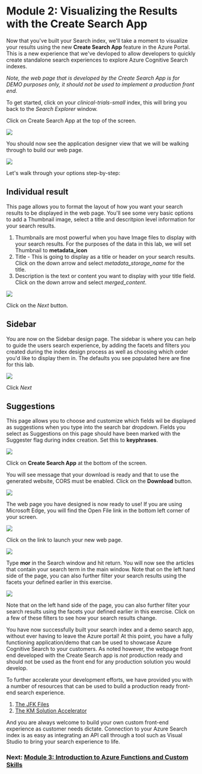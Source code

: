 # Module 2: Visualizing the Results with the Create Search App
Now that you've built your Search index, we'll take a moment to visualize your results using the new **Create Search App** feature in the Azure Portal.  This is a new experience that we've devloped to allow developers to quickly create standalone search experiences to explore Azure Cognitive Search indexes.

*Note, the web page that is developed by the Create Search App is for DEMO purposes only, it should not be used to implement a production front end.*

To get started, click on your *clinical-trials-small* index, this will bring you back to the *Search Explorer* window.

Click on Create Search App at the top of the screen.

![](images/createappbutton.png)

You should now see the application designer view that we will be walking through to build our web page.

![](images/design1.png)

Let's walk through your options step-by-step:

## Individual result
This page allows you to format the layout of how you want your search results to be displayed in the web page.  You'll see some very basic options to add a Thumbnail image, select a title and descritpion level information for your search results.

1. Thumbnails are most powerful when you have Image files to display with your search results.  For the purposes of the data in this lab, we will set Thumbnail to **metadata_icon**
2. Title - This is going to display as a title or header on your search results.  Click on the down arrow and select *metadata_storage_name* for the title.
3. Description is the text or content you want to display with your title field.  Click on the down arrow and select *merged_content*.

![](images/individualresult.png)

Click on the *Next* button.

## Sidebar
You are now on the Sidebar design page.  The sidebar is where you can help to guide the users search experience, by adding the facets and filters you created during the index design process as well as choosing which order you'd like to display them in.  The defaults you see populated here are fine for this lab.

![](images/sidebar.png)

Click *Next*

## Suggestions

This page allows you to choose and customize which fields wil be displayed as suggestions when you type into the search bar dropdown.  Fields you select as Suggestions on this page should have been marked with the Suggester flag during index creation.  Set this to **keyphrases**.

![](images/suggestions.png)

Click on **Create Search App** at the bottom of the screen. 

You will see message that your download is ready and that to use the generated website, CORS must be enabled.  Click on the **Download** button.

![](images/download.png)

The web page you have designed is now ready to use!  If you are using Microsoft Edge, you will find the Open File link in the bottom left corner of your screen.

![](images/openfile.png)

Click on the link to launch your new web page.

![](webpage.png)

Type **mor** in the Search window and hit return.  You will now see the articles that contain your search term in the main window.  Note that on the left hand side of the page, you can also further filter your search results using the facets your defined earlier in this exercise.

![](images/searchresults.png)

Note that on the left hand side of the page, you can also further filter your search results using the facets your defined earlier in this exercise.  Click on a few of these filters to see how your search results change.

You have now successfully built your search index and a demo search app, without ever having to leave the Azure portal!  At this point, you have a fully functioning application/demo that can be used to showcase Azure Cognitive Search to your customers.  As noted however, the webpage front end developed with the Create Search app is *not* production ready and should not be used as the front end for any production solution you would develop.  

To further accelerate your development efforts, we have provided you with a number of resources that can be used to build a production ready front-end search experience.

1. [The JFK Files](https://github.com/microsoft/AzureSearch_JFK_Files)
2. [The KM Solution Accelerator](https://github.com/Azure-Samples/azure-search-knowledge-mining)

And you are always welcome to build your own custom front-end experience as customer needs dictate.  Connection to your Azure Search index is as easy as integrating an API call through a tool such as Visual Studio to bring your search experience to life.



### Next: [Module 3: Introduction to Azure Functions and Custom Skills](Module&#32;3.md)

